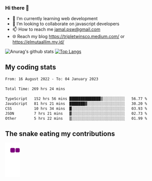 ### Hi there 👋

<!--
**padepokanpenguin/padepokanpenguin** is a ✨ _special_ ✨ repository because its `README.md` (this file) appears on your GitHub profile.
-->

- 🌱 I’m currently learning  web development
- 👯 I’m looking to collaborate on javascript developers
- 📫 How to reach me jamal.psw@gmail.com
- 🌐 Reach my blog https://tripletwinsco.medium.com/ or https://elmutaallim.my.id/

![Anurag's github stats](https://github-readme-stats.vercel.app/api?username=padepokanpenguin&count_private=true&disable_animations=false&show_icons=true&theme=default)
[![Top Langs](https://github-readme-stats.vercel.app/api/top-langs/?username=padepokanpenguin&theme=default&layout=compact)](https://github.com/padepokanpenguin)

## My coding stats

<!--START_SECTION:waka-->

```text
From: 16 August 2022 - To: 04 January 2023

Total Time: 269 hrs 24 mins

TypeScript   152 hrs 56 mins ██████████████▒░░░░░░░░░░   56.77 %
JavaScript   81 hrs 21 mins  ███████▓░░░░░░░░░░░░░░░░░   30.20 %
CSS          10 hrs 34 mins  █░░░░░░░░░░░░░░░░░░░░░░░░   03.93 %
JSON         7 hrs 21 mins   ▓░░░░░░░░░░░░░░░░░░░░░░░░   02.73 %
Other        5 hrs 22 mins   ▒░░░░░░░░░░░░░░░░░░░░░░░░   01.99 %
```

<!--END_SECTION:waka-->


## The snake eating my contributions
![snake gif](https://github.com/padepokanpenguin/padepokanpenguin/blob/output/github-contribution-grid-snake.gif)
